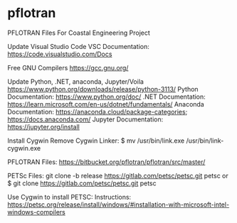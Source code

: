 # pflotran
PFLOTRAN Files For Coastal Engineering Project

Update Visual Studio Code
VSC Documentation: https://code.visualstudio.com/Docs

Free GNU Compilers
https://gcc.gnu.org/

Update Python, .NET, anaconda, Jupyter/Voila
https://www.python.org/downloads/release/python-3113/
Python Documentation: https://www.python.org/doc/
.NET Documentation: https://learn.microsoft.com/en-us/dotnet/fundamentals/
Anaconda Documentation: https://anaconda.cloud/package-categories; https://docs.anaconda.com/
Jupyter Documentation: https://jupyter.org/install

Install Cygwin
Remove Cygwin Linker: $ mv /usr/bin/link.exe /usr/bin/link-cygwin.exe

PFLOTRAN Files: https://bitbucket.org/pflotran/pflotran/src/master/

PETSc Files: git clone -b release https://gitlab.com/petsc/petsc.git petsc or $ git clone https://gitlab.com/petsc/petsc.git petsc

Use Cygwin to install PETSC: Instructions: https://petsc.org/release/install/windows/#installation-with-microsoft-intel-windows-compilers
